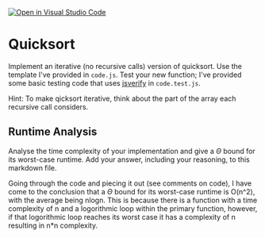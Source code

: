 [![Open in Visual Studio Code](https://classroom.github.com/assets/open-in-vscode-718a45dd9cf7e7f842a935f5ebbe5719a5e09af4491e668f4dbf3b35d5cca122.svg)](https://classroom.github.com/online_ide?assignment_repo_id=12075974&assignment_repo_type=AssignmentRepo)
# Quicksort

Implement an iterative (no recursive calls) version of quicksort. Use the
template I've provided in `code.js`. Test your new function; I've provided some
basic testing code that uses [jsverify](https://jsverify.github.io/) in
`code.test.js`.

Hint: To make qicksort iterative, think about the part of the array each
recursive call considers.

## Runtime Analysis

Analyse the time complexity of your implementation and give a $\Theta$ bound for
its worst-case runtime. Add your answer, including your reasoning, to this
markdown file.

Going through the code and piecing it out (see comments on code), I have come to the conclusion
that a $\Theta$ bound for its worst-case runtime is O(n^2), with the average being nlogn. This is
because there is a function with a time complexity of n and a logorithmic loop within the primary
function, however, if that logorithmic loop reaches its worst case it has a complexity of n
resulting in n*n complexity.